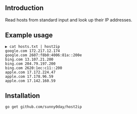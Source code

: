 ## Introduction
Read hosts from standard input and look up their IP addresses.

## Example usage

```
▶ cat hosts.txt | host2ip
google.com 172.217.12.174
google.com 2607:f8b0:4006:81a::200e
bing.com 13.107.21.200
bing.com 204.79.197.200
bing.com 2620:1ec:c11::200
apple.com 17.172.224.47
apple.com 17.178.96.59
apple.com 17.142.160.59
```

## Installation
`go get github.com/sunny0day/host2ip`
